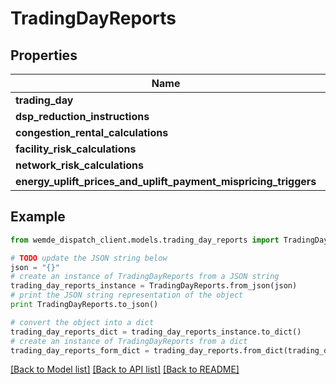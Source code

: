 # TradingDayReports


## Properties

Name | Type | Description | Notes
------------ | ------------- | ------------- | -------------
**trading_day** | **datetime** |  | [optional] 
**dsp_reduction_instructions** | [**List[DspReductionInstruction]**](DspReductionInstruction.md) |  | [optional] 
**congestion_rental_calculations** | [**List[CongestionRentalCalculation]**](CongestionRentalCalculation.md) |  | [optional] 
**facility_risk_calculations** | [**List[FacilityRiskCalculation]**](FacilityRiskCalculation.md) |  | [optional] 
**network_risk_calculations** | [**List[NetworkRiskCalculation]**](NetworkRiskCalculation.md) |  | [optional] 
**energy_uplift_prices_and_uplift_payment_mispricing_triggers** | [**List[EnergyUpliftPricesAndUpliftPaymentMispricingTrigger]**](EnergyUpliftPricesAndUpliftPaymentMispricingTrigger.md) |  | [optional] 

## Example

```python
from wemde_dispatch_client.models.trading_day_reports import TradingDayReports

# TODO update the JSON string below
json = "{}"
# create an instance of TradingDayReports from a JSON string
trading_day_reports_instance = TradingDayReports.from_json(json)
# print the JSON string representation of the object
print TradingDayReports.to_json()

# convert the object into a dict
trading_day_reports_dict = trading_day_reports_instance.to_dict()
# create an instance of TradingDayReports from a dict
trading_day_reports_form_dict = trading_day_reports.from_dict(trading_day_reports_dict)
```
[[Back to Model list]](../README.md#documentation-for-models) [[Back to API list]](../README.md#documentation-for-api-endpoints) [[Back to README]](../README.md)


